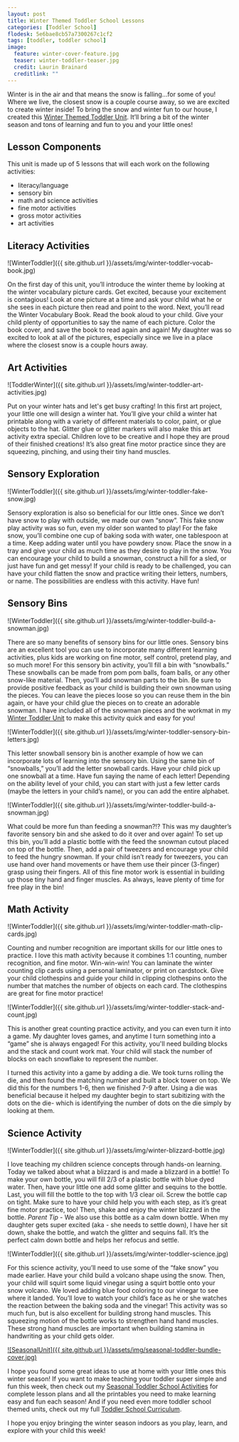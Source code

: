 ```yaml
---
layout: post
title: Winter Themed Toddler School Lessons
categories: [Toddler School]
flodesk: 5e6bae8cb57a7300267c1cf2
tags: [toddler, toddler school]
image:
  feature: winter-cover-feature.jpg
  teaser: winter-toddler-teaser.jpg
  credit: Laurin Brainard
  creditlink: ""
---
```

Winter is in the air and that means the snow is falling...for some of you! Where we live, the closest snow is a couple course away, so we are excited to create winter inside! To bring the snow and winter fun to our house, I created this [Winter Themed Toddler Unit](https://www.teacherspayteachers.com/Product/50-off-48-Hours-Toddler-Lesson-Plans-Winter-Themed-Seasonal-Activities-7641533). It’ll bring a bit of the winter season and tons of learning and fun to you and your little ones!

## Lesson Components 
This unit is made up of 5 lessons that will each work on the following activities:
- literacy/language 
- sensory bin 
- math and science activities
- fine motor activities
- gross motor activities 
- art activities

## Literacy Activities 

![WinterToddler]({{ site.github.url }}/assets/img/winter-toddler-vocab-book.jpg)

On the first day of this unit, you’ll introduce the winter theme by looking at the winter vocabulary picture cards. Get excited, because your excitement is contagious! Look at one picture at a time and ask your child what he or she sees in each picture then read and point to the word. Next, you’ll read the Winter Vocabulary Book. Read the book aloud to your child. Give your child plenty of opportunities to say the name of each picture. Color the book cover, and save the book to read again and again! My daughter was so excited to look at all of the pictures, especially since we live in a place where the closest snow is a couple hours away.

## Art Activities 

![ToddlerWinter]({{ site.github.url }}/assets/img/winter-toddler-art-activities.jpg)

Put on your winter hats and let's get busy crafting! In this first art project, your little one will design a winter hat. You’ll give your child a winter hat printable along with a variety of different materials to color, paint, or glue objects to the hat. Glitter glue or glitter markers will also make this art activity extra special. Children love to be creative and I hope they are proud of their finished creations! It’s also great fine motor practice since they are squeezing, pinching, and using their tiny hand muscles.

## Sensory Exploration 

![WinterToddler]({{ site.github.url }}/assets/img/winter-toddler-fake-snow.jpg)

Sensory exploration is also so beneficial for our little ones. Since we don’t have snow to play with outside, we made our own “snow”. This fake snow play activity was so fun, even my older son wanted to play! For the fake snow, you’ll combine one cup of baking soda with water, one tablespoon at a time. Keep adding water until you have powdery snow. Place the snow in a tray and give your child as much time as they desire to play in the snow. You can encourage your child to build a snowman, construct a hill for a sled, or just have fun and get messy! If your child is ready to be challenged, you can have your child flatten the snow and practice writing their letters, numbers, or name.  The possibilities are endless with this activity. Have fun! 

## Sensory Bins 

![WinterToddler]({{ site.github.url }}/assets/img/winter-toddler-build-a-snowman.jpg)

There are so many benefits of sensory bins for our little ones. Sensory bins are an excellent tool you can use to incorporate many different learning activities, plus kids are working on fine motor, self control, pretend play, and so much more! For this sensory bin activity, you’ll fill a bin with “snowballs.” These snowballs can be made from pom pom balls, foam balls, or any other snow-like material. Then, you’ll add snowman parts to the bin. Be sure to provide positive feedback as your child is building their own snowman using the pieces. You can leave the pieces loose so you can reuse them in the bin again, or have your child glue the pieces on to create an adorable snowman. I have included all of the snowman pieces and the workmat in my [Winter Toddler Unit](https://www.teacherspayteachers.com/Product/50-off-48-Hours-Toddler-Lesson-Plans-Winter-Themed-Seasonal-Activities-7641533) to make this activity quick and easy for you!

![WinterToddler]({{ site.github.url }}/assets/img/winter-toddler-sensory-bin-letters.jpg)

This letter snowball sensory bin is another example of how we can incorporate lots of learning into the sensory bin. Using the same bin of “snowballs,” you’ll add the letter snowball cards. Have your child pick up one snowball at a time. Have fun saying the name of each letter! Depending on the ability level of your child, you can start with just a few letter cards (maybe the letters in your child’s name), or you can add the entire alphabet. 

![WinterToddler]({{ site.github.url }}/assets/img/winter-toddler-build-a-snowman.jpg)

What could be more fun than feeding a snowman?!? This was my daughter’s favorite sensory bin and she asked to do it over and over again! To set up this bin, you’ll add a plastic bottle with the feed the snowman cutout placed on top of the bottle. Then, add a pair of tweezers and encourage your child to feed the hungry snowman. If your child isn’t ready for tweezers, you can use hand over hand movements or have them use their pincer (3-finger) grasp using their fingers. All of this fine motor work is essential in building up those tiny hand and finger muscles. As always, leave plenty of time for free play in the bin! 

## Math Activity 

![WinterToddler]({{ site.github.url }}/assets/img/winter-toddler-math-clip-cards.jpg)

Counting and number recognition are important skills for our little ones to practice. I love this math activity because it combines 1:1 counting, number recognition, and fine motor. Win-win-win! You can laminate the winter counting clip cards using a personal laminator, or print on cardstock. Give your child clothespins and guide your child in clipping clothespins onto the number that matches the number of objects on each card. The clothespins are great for fine motor practice!

![WinterToddler]({{ site.github.url }}/assets/img/winter-toddler-stack-and-count.jpg)

This is another great counting practice activity, and you can even turn it into a game. My daughter loves games, and anytime I turn something into a “game” she is always engaged! For this activity, you'll need building blocks and the stack and count work mat. Your child will stack the number of blocks on each snowflake to represent the number. 

I turned this activity into a game by adding a die. We took turns rolling the die, and then found the matching number and built a block tower on top. We did this for the numbers 1-6, then we finished 7-9 after. Using a die was beneficial because it helped my daughter begin to start subitizing with the dots on the die- which is identifying the number of dots on the die simply by looking at them.  

## Science Activity 

![WinterToddler]({{ site.github.url }}/assets/img/winter-blizzard-bottle.jpg)

I love teaching my children science concepts through hands-on learning. Today we talked about what a blizzard is and made a blizzard in a bottle! To make your own bottle, you will fill 2/3 of a plastic bottle with blue dyed water. Then, have your little one add some glitter and sequins to the bottle. Last, you will fill the bottle to the top with 1/3 clear oil. Screw the bottle cap on tight. Make sure to have your child help you with each step, as it’s great fine motor practice, too! Then, shake and enjoy the winter blizzard in the bottle. 
*Parent Tip* - We also use this bottle as a calm down bottle. When my daughter gets super excited (aka - she needs to settle down), I have her sit down, shake the bottle, and watch the glitter and sequins fall. It’s the perfect calm down bottle and helps her refocus and settle. 

![WinterToddler]({{ site.github.url }}/assets/img/winter-toddler-science.jpg)

For this science activity, you’ll need to use some of the “fake snow” you made earlier. Have your child build a volcano shape using the snow. Then, your child will squirt some liquid vinegar using a squirt bottle onto your snow volcano. We loved adding blue food coloring to our vinegar to see where it landed. You’ll love to watch your child’s face as he or she watches the reaction between the baking soda and the vinegar! 
This activity was so much fun, but is also excellent for building strong hand muscles. This squeezing motion of the bottle works to strengthen hand hand muscles. These strong hand muscles are important when building stamina in handwriting as your child gets older. 

[![SeasonalUnit]({{ site.github.url }}/assets/img/seasonal-toddler-bundle-cover.jpg)](https://www.teacherspayteachers.com/Product/10-Flash-Sale-Toddler-Activities-Lesson-Plans-Seasonal-Fall-Winter-7642528?utm_source=PB%20Blog&utm_campaign=Seasonal%20Bundle%20Photo)


I hope you found some great ideas to use at home with your little ones this winter season! If you want to make teaching your toddler super simple and fun this week, then check out my [Seasonal Toddler School Activities](https://www.teacherspayteachers.com/Product/50-off-48-Hours-Toddler-Lesson-Plans-Winter-Themed-Seasonal-Activities-7641533) for complete lesson plans and all the printables you need to make learning easy and fun each season! And if you need even more toddler school themed units, check out my full [Toddler School Curriculum](https://www.teacherspayteachers.com/Product/Toddler-Activities-Lesson-Plans-Tot-School-Curriculum-Homeschool-Preschool-4296281).

I hope you enjoy bringing the winter season indoors as you play, learn, and explore with your child this week!